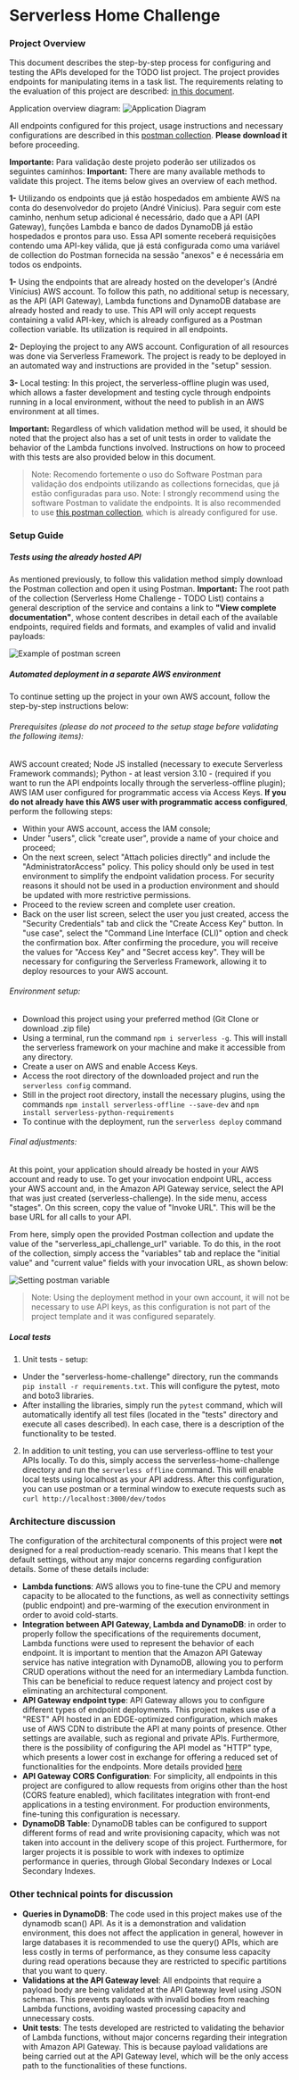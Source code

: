 # Serverless Home Challenge
### Project Overview


This document describes the step-by-step process for configuring and testing the APIs developed for the TODO list project. The project provides endpoints for manipulating items in a task list. The requirements relating to the evaluation of this project are described: [in this document](./media/serverless-home-challenge.pdf).

Application overview diagram:
![Application Diagram](./media/serverless-challenge.drawio.png)

All endpoints configured for this project, usage instructions and necessary configurations are described in this [postman collection](./media/serverless-home-challenge.json). **Please download it** before proceeding.

**Importante:** Para validação deste projeto poderão ser utilizados os seguintes caminhos:
**Important:** There are many available methods to validate this project. The items below gives an overview of each method.

**1-** Utilizando os endpoints que já estão hospedados em ambiente AWS na conta do desenvolvedor do projeto (André Vinícius). Para seguir com este caminho, nenhum setup adicional é necessário, dado que a API (API Gateway), funções Lambda e banco de dados DynamoDB já estão hospedados e prontos para uso. Essa API somente receberá requisições contendo uma API-key válida, que já está configurada como uma variável de collection do Postman fornecida na sessão "anexos" e é necessária em todos os endpoints. 

**1-** Using the endpoints that are already hosted on the developer's (André Vinícius) AWS account. To follow this path, no additional setup is necessary, as the API (API Gateway), Lambda functions and DynamoDB database are already hosted and ready to use. This API will only accept requests containing a valid API-key, which is already configured as a Postman collection variable. Its utilization is required in all endpoints.

**2-** Deploying the project to any AWS account. Configuration of all resources was done via Serverless Framework. The project is ready to be deployed in an automated way and instructions are provided in the "setup" session.


**3-** Local testing: In this project, the serverless-offline plugin was used, which allows a faster development and testing cycle through endpoints running in a local environment, without the need to publish in an AWS environment at all times.

**Important:** Regardless of which validation method will be used, it should be noted that the project also has a set of unit tests in order to validate the behavior of the Lambda functions involved. Instructions on how to proceed with this tests are also provided below in this document.

> Note: Recomendo fortemente o uso do Software Postman para validação dos endpoints utilizando as collections fornecidas, que já estão configuradas para uso.
> Note: I strongly recommend using the software Postman to validate the endpoints. It is also recommended to use [this postman collection](./media/serverless-home-challenge.pdf), which is already configured for use.

### Setup Guide
##### Tests using the already hosted API
As mentioned previously, to follow this validation method simply download the Postman collection and open it using Postman.
**Important:** The root path of the collection (Serverless Home Challenge - TODO List) contains a general description of the service and contains a link to **"View complete documentation"**, whose content describes in detail each of the available endpoints, required fields and formats, and examples of valid and invalid payloads:

![Example of postman screen](./media/postman_variable_setup.png)
##### Automated deployment in a separate AWS environment
To continue setting up the project in your own AWS account, follow the step-by-step instructions below:

###### Prerequisites (please do not proceed to the setup stage before validating the following items):
AWS account created;
Node JS installed (necessary to execute Serverless Framework commands);
Python - at least version 3.10 - (required if you want to run the API endpoints locally through the serverless-offline plugin);
AWS IAM user configured for programmatic access via Access Keys. **If you do not already have this AWS user with programmatic access configured**, perform the following steps:
 - Within your AWS account, access the IAM console;
 - Under "users", click "create user", provide a name of your choice and proceed;
 - On the next screen, select "Attach policies directly" and include the "AdministratorAccess" policy. This policy should only be used in test environment to simplify the endpoint validation process. For security reasons it should not be used in a production environment and should be updated with more restrictive permissions.
 - Proceed to the review screen and complete user creation.
 - Back on the user list screen, select the user you just created, access the "Security Credentials" tab and click the "Create Access Key" button. In "use case", select the "Command Line Interface (CLI)" option and check the confirmation box. After confirming the procedure, you will receive the values ​​for "Access Key" and "Secret access key". They will be necessary for configuring the Serverless Framework, allowing it to deploy resources to your AWS account.


###### Environment setup:
 - Download this project using your preferred method (Git Clone or download .zip file)
 - Using a terminal, run the command `npm i serverless -g`. This will install the serverless framework on your machine and make it accessible from any directory.
 - Create a user on AWS and enable Access Keys.
 - Access the root directory of the downloaded project and run the `serverless config` command.
 - Still in the project root directory, install the necessary plugins, using the commands `npm install serverless-offline --save-dev` and `npm install serverless-python-requirements`
 - To continue with the deployment, run the `serverless deploy` command


###### Final adjustments:
At this point, your application should already be hosted in your AWS account and ready to use. To get your invocation endpoint URL, access your AWS account and, in the Amazon API Gateway service, select the API that was just created (serverless-challenge). In the side menu, access "stages". On this screen, copy the value of "Invoke URL". This will be the base URL for all calls to your API.

From here, simply open the provided Postman collection and update the value of the "serverless_api_challenge_url" variable. To do this, in the root of the collection, simply access the "variables" tab and replace the "initial value" and "current value" fields with your invocation URL, as shown below:

![Setting postman variable](./media/postman_variable_setup.png)

> Note: Using the deployment method in your own account, it will not be necessary to use API keys, as this configuration is not part of the project template and it was configured separately.

##### Local tests
1) Unit tests - setup:
 - Under the "serverless-home-challenge" directory, run the commands `pip install -r requirements.txt`. This will configure the pytest, moto and boto3 libraries.
 - After installing the libraries, simply run the `pytest` command, which will automatically identify all test files (located in the "tests" directory and execute all cases described). In each case, there is a description of the functionality to be tested.

2) In addition to unit testing, you can use serverless-offline to test your APIs locally. To do this, simply access the serverless-home-challenge directory and run the `serverless offline` command. This will enable local tests using localhost as your API address. After this configuration, you can use postman or a terminal window to execute requests such as `curl http://localhost:3000/dev/todos`

### Architecture discussion
The configuration of the architectural components of this project were **not** designed for a real production-ready scenario. This means that I kept the default settings, without any major concerns regarding configuration details. Some of these details include:

 - **Lambda functions**: AWS allows you to fine-tune the CPU and memory capacity to be allocated to the functions, as well as connectivity settings (public endpoint) and pre-warming of the execution environment in order to avoid cold-starts.
- **Integration between API Gateway, Lambda and DynamoDB**: in order to properly follow the specifications of the requirements document, Lambda functions were used to represent the behavior of each endpoint. It is important to mention that the Amazon API Gateway service has native integration with DynamoDB, allowing you to perform CRUD operations without the need for an intermediary Lambda function. This can be beneficial to reduce request latency and project cost by eliminating an architectural component.
- **API Gateway endpoint type**: API Gateway allows you to configure different types of endpoint deployments. This project makes use of a "REST" API hosted in an EDGE-optimized configuration, which makes use of AWS CDN to distribute the API at many points of presence. Other settings are available, such as regional and private APIs. Furthermore, there is the possibility of configuring the API model as "HTTP" type, which presents a lower cost in exchange for offering a reduced set of functionalities for the endpoints. More details provided [here](https://docs.aws.amazon.com/apigateway/latest/developerguide/http-api-vs-rest.html)
- **API Gateway CORS Configuration**: For simplicity, all endpoints in this project are configured to allow requests from origins other than the host (CORS feature enabled), which facilitates integration with front-end applications in a testing environment. For production environments, fine-tuning this configuration is necessary.
- **DynamoDB Table**: DynamoDB tables can be configured to support different forms of read and write provisioning capacity, which was not taken into account in the delivery scope of this project. Furthermore, for larger projects it is possible to work with indexes to optimize performance in queries, through Global Secondary Indexes or Local Secondary Indexes.

### Other technical points for discussion
- **Queries in DynamoDB**: The code used in this project makes use of the dynamodb scan() API. As it is a demonstration and validation environment, this does not affect the application in general, however in large databases it is recommended to use the query() APIs, which are less costly in terms of performance, as they consume less capacity during read operations because they are restricted to specific partitions that you want to query.
- **Validations at the API Gateway level**: All endpoints that require a payload body are being validated at the API Gateway level using JSON schemas. This prevents payloads with invalid bodies from reaching Lambda functions, avoiding wasted processing capacity and unnecessary costs.
- **Unit tests**: The tests developed are restricted to validating the behavior of Lambda functions, without major concerns regarding their integration with Amazon API Gateway. This is because payload validations are being carried out at the API Gateway level, which will be the only access path to the functionalities of these functions.


